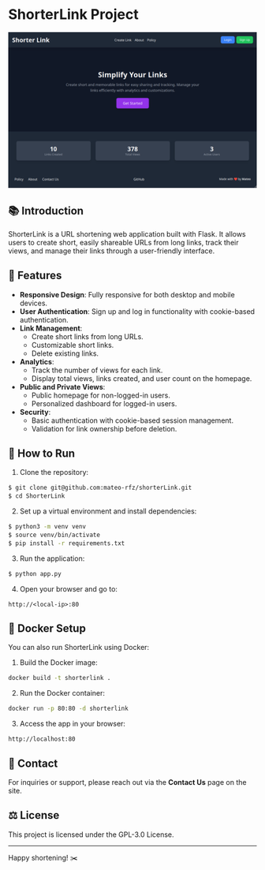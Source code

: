 # ShorterLink Project

![ShorterLink Screenshot](.github/sitePics.png)

## 📚 Introduction
ShorterLink is a URL shortening web application built with Flask. It allows users to create short, easily shareable URLs from long links, track their views, and manage their links through a user-friendly interface.

## 🚀 Features
- **Responsive Design**: Fully responsive for both desktop and mobile devices.
- **User Authentication**: Sign up and log in functionality with cookie-based authentication.
- **Link Management**:
  - Create short links from long URLs.
  - Customizable short links.
  - Delete existing links.
- **Analytics**:
  - Track the number of views for each link.
  - Display total views, links created, and user count on the homepage.
- **Public and Private Views**:
  - Public homepage for non-logged-in users.
  - Personalized dashboard for logged-in users.
- **Security**:
  - Basic authentication with cookie-based session management.
  - Validation for link ownership before deletion.

## 🏃 How to Run
1. Clone the repository:
```bash
$ git clone git@github.com:mateo-rfz/shorterLink.git
$ cd ShorterLink
```
2. Set up a virtual environment and install dependencies:
```bash
$ python3 -m venv venv
$ source venv/bin/activate
$ pip install -r requirements.txt
```
3. Run the application:
```bash
$ python app.py
```
4. Open your browser and go to:
```
http://<local-ip>:80
```

## 🐳 Docker Setup
You can also run ShorterLink using Docker:

1. Build the Docker image:
```bash
docker build -t shorterlink .
```
2. Run the Docker container:
```bash
docker run -p 80:80 -d shorterlink
```
3. Access the app in your browser:
```
http://localhost:80
```

## 📧 Contact
For inquiries or support, please reach out via the **Contact Us** page on the site.

## ⚖️ License
This project is licensed under the GPL-3.0 License.

---

Happy shortening! ✂️

